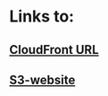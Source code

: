 # Links to:

## [CloudFront URL]()
## [S3-website](https://nodejs-aws-shop-react-vikal.s3.eu-north-1.amazonaws.com/index.html)
